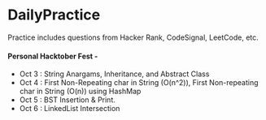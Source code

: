 # DailyPractice
Practice includes questions from Hacker Rank, CodeSignal, LeetCode, etc.

#### Personal Hacktober Fest - 
- Oct 3 : String Anargams, Inheritance, and Abstract Class
- Oct 4 : First Non-Repeating char in String (O(n^2)), First Non-repeating char in String (O(n)) using HashMap
- Oct 5 : BST Insertion & Print. 
- Oct 6 : LinkedList Intersection
